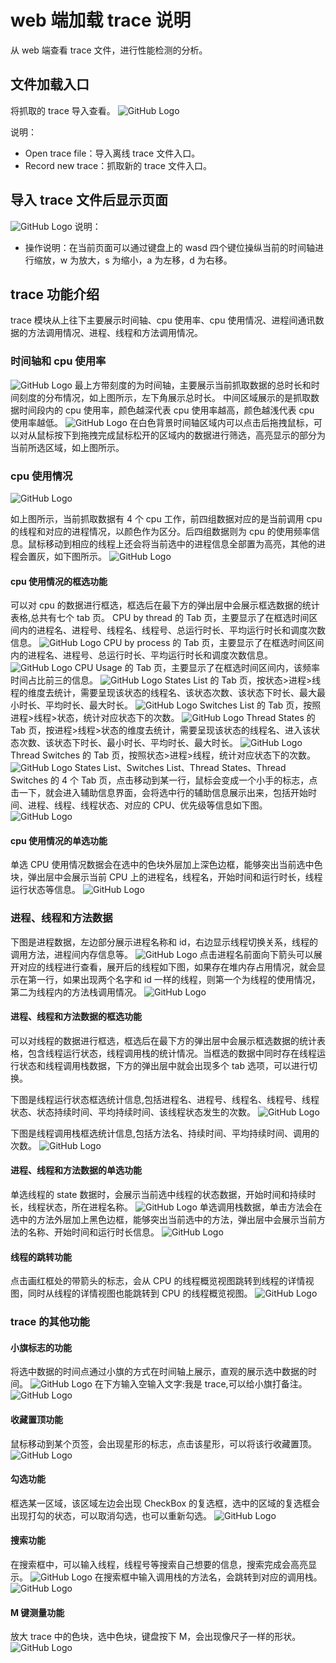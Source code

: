 # web 端加载 trace 说明

从 web 端查看 trace 文件，进行性能检测的分析。

## 文件加载入口

将抓取的 trace 导入查看。
![GitHub Logo](../../figures/Web/opentrace.jpg)

说明：

- Open trace file：导入离线 trace 文件入口。
- Record new trace：抓取新的 trace 文件入口。

## 导入 trace 文件后显示页面

![GitHub Logo](../../figures/Web/trace.jpg)
说明：

- 操作说明：在当前页面可以通过键盘上的 wasd 四个键位操纵当前的时间轴进行缩放，w 为放大，s 为缩小，a 为左移，d 为右移。

## trace 功能介绍

trace 模块从上往下主要展示时间轴、cpu 使用率、cpu 使用情况、进程间通讯数据的方法调用情况、进程、线程和方法调用情况。

### 时间轴和 cpu 使用率

![GitHub Logo](../../figures/Web/time.jpg)
最上方带刻度的为时间轴，主要展示当前抓取数据的总时长和时间刻度的分布情况，如上图所示，左下角展示总时长。
中间区域展示的是抓取数据时间段内的 cpu 使用率，颜色越深代表 cpu 使用率越高，颜色越浅代表 cpu 使用率越低。
![GitHub Logo](../../figures/Web/highlit.jpg)
在白色背景时间轴区域内可以点击后拖拽鼠标，可以对从鼠标按下到拖拽完成鼠标松开的区域内的数据进行筛选，高亮显示的部分为当前所选区域，如上图所示。

### cpu 使用情况

![GitHub Logo](../../figures/Web/cpu.jpg)

如上图所示，当前抓取数据有 4 个 cpu 工作，前四组数据对应的是当前调用 cpu 的线程和对应的进程情况，以颜色作为区分。后四组数据则为 cpu 的使用频率信息。鼠标移动到相应的线程上还会将当前选中的进程信息全部置为高亮，其他的进程会置灰，如下图所示。
![GitHub Logo](../../figures/Web/gray.jpg)

#### cpu 使用情况的框选功能

可以对 cpu 的数据进行框选，框选后在最下方的弹出层中会展示框选数据的统计表格,总共有七个 tab 页。
CPU by thread 的 Tab 页，主要显示了在框选时间区间内的进程名、进程号、线程名、线程号、总运行时长、平均运行时长和调度次数信息。
![GitHub Logo](../../figures/Web/cpubythread.jpg)
CPU by process 的 Tab 页，主要显示了在框选时间区间内的进程名、进程号、总运行时长、平均运行时长和调度次数信息。
![GitHub Logo](../../figures/Web/cpubyprocess.jpg)
CPU Usage 的 Tab 页，主要显示了在框选时间区间内，该频率时间占比前三的信息。
![GitHub Logo](../../figures/Web/cpusage.jpg)
States List 的 Tab 页，按状态>进程>线程的维度去统计，需要呈现该状态的线程名、该状态次数、该状态下时长、最大最小时长、平均时长、最大时长。
![GitHub Logo](../../figures/Web/StatesList.jpg)
Switches List 的 Tab 页，按照进程>线程>状态，统计对应状态下的次数。
![GitHub Logo](../../figures/Web/Switchlist.jpg)
Thread States 的 Tab 页，按进程>线程>状态的维度去统计，需要呈现该状态的线程名、进入该状态次数、该状态下时长、最小时长、平均时长、最大时长。
![GitHub Logo](../../figures/Web/threadstates.jpg)
Thread Switches 的 Tab 页，按照状态>进程>线程，统计对应状态下的次数。
![GitHub Logo](../../figures/Web/threadswitches.jpg)
States List、Switches List、Thread States、Thread Switches 的 4 个 Tab 页，点击移动到某一行，鼠标会变成一个小手的标志，点击一下，就会进入辅助信息界面，会将选中行的辅助信息展示出来，包括开始时间、进程、线程、线程状态、对应的 CPU、优先级等信息如下图。
![GitHub Logo](../../figures/Web/details.jpg)

#### cpu 使用情况的单选功能

单选 CPU 使用情况数据会在选中的色块外层加上深色边框，能够突出当前选中色块，弹出层中会展示当前 CPU 上的进程名，线程名，开始时间和运行时长，线程运行状态等信息。
![GitHub Logo](../../figures/Web/cpuclick.jpg)

### 进程、线程和方法数据

下图是进程数据，左边部分展示进程名称和 id，右边显示线程切换关系，线程的调用方法，进程间内存信息等。
![GitHub Logo](../../figures/Web/process.jpg)
点击进程名前面向下箭头可以展开对应的线程进行查看，展开后的线程如下图，如果存在堆内存占用情况，就会显示在第一行，如果出现两个名字和 id 一样的线程，则第一个为线程的使用情况，第二为线程内的方法栈调用情况。
![GitHub Logo](../../figures/Web/threadinfo.jpg)

#### 进程、线程和方法数据的框选功能

可以对线程的数据进行框选，框选后在最下方的弹出层中会展示框选数据的统计表格，包含线程运行状态，线程调用栈的统计情况。当框选的数据中同时存在线程运行状态和线程调用栈数据，下方的弹出层中就会出现多个 tab 选项，可以进行切换。

下图是线程运行状态框选统计信息,包括进程名、进程号、线程名、线程号、线程状态、状态持续时间、平均持续时间、该线程状态发生的次数。
![GitHub Logo](../../figures/Web/threadselect.jpg)

下图是线程调用栈框选统计信息,包括方法名、持续时间、平均持续时间、调用的次数。
![GitHub Logo](../../figures/Web/callstackselect.jpg)

#### 进程、线程和方法数据的单选功能

单选线程的 state 数据时，会展示当前选中线程的状态数据，开始时间和持续时长，线程状态，所在进程名称。
![GitHub Logo](../../figures/Web/threadclick.jpg)
单选调用栈数据，单击方法会在选中的方法外层加上黑色边框，能够突出当前选中的方法，弹出层中会展示当前方法的名称、开始时间和运行时长信息。
![GitHub Logo](../../figures/Web/callstackclick.jpg)

#### 线程的跳转功能

点击画红框处的带箭头的标志，会从 CPU 的线程概览视图跳转到线程的详情视图，同时从线程的详情视图也能跳转到 CPU 的线程概览视图。
![GitHub Logo](../../figures/Web/jumpthread.jpg)

### trace 的其他功能

#### 小旗标志的功能

将选中数据的时间点通过小旗的方式在时间轴上展示，直观的展示选中数据的时间。
![GitHub Logo](../../figures/Web/flag.jpg)
在下方输入空输入文字:我是 trace,可以给小旗打备注。
![GitHub Logo](../../figures/Web/flaginput.jpg)

#### 收藏置顶功能

鼠标移动到某个页签，会出现星形的标志，点击该星形，可以将该行收藏置顶。
![GitHub Logo](../../figures/Web/stars.jpg)

#### 勾选功能

框选某一区域，该区域左边会出现 CheckBox 的复选框，选中的区域的复选框会出现打勾的状态，可以取消勾选，也可以重新勾选。
![GitHub Logo](../../figures/Web/checkbox.jpg)

#### 搜索功能

在搜索框中，可以输入线程，线程号等搜索自己想要的信息，搜索完成会高亮显示。
![GitHub Logo](../../figures/Web/search.jpg)
在搜索框中输入调用栈的方法名，会跳转到对应的调用栈。
![GitHub Logo](../../figures/Web/searchcallstack.jpg)

#### M 键测量功能

放大 trace 中的色块，选中色块，键盘按下 M，会出现像尺子一样的形状。
![GitHub Logo](../../figures/Web/M.jpg)
